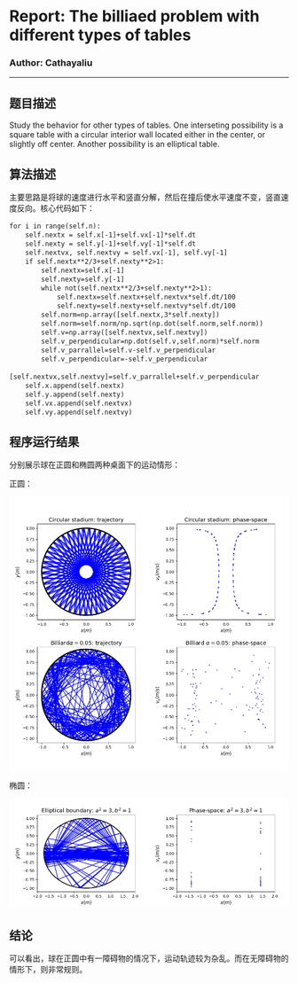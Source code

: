 # Report: The billiaed problem with different types of tables

### Author: Cathayaliu
***
## 题目描述
Study the behavior for other types of tables. One interseting possibility is a square table with a circular interior wall located either in the 
center, or slightly off center. Another possibility is an elliptical table.

## 算法描述

主要思路是将球的速度进行水平和竖直分解，然后在撞后使水平速度不变，竖直速度反向。核心代码如下：

```
for i in range(self.n):
    self.nextx = self.x[-1]+self.vx[-1]*self.dt
    self.nexty = self.y[-1]+self.vy[-1]*self.dt
    self.nextvx, self.nextvy = self.vx[-1], self.vy[-1]
    if self.nextx**2/3+self.nexty**2>1:
        self.nextx=self.x[-1]
        self.nexty=self.y[-1]
        while not(self.nextx**2/3+self.nexty**2>1):
            self.nextx=self.nextx+self.nextvx*self.dt/100
            self.nexty=self.nexty+self.nextvy*self.dt/100
        self.norm=np.array([self.nextx,3*self.nexty])
        self.norm=self.norm/np.sqrt(np.dot(self.norm,self.norm))
        self.v=np.array([self.nextvx,self.nextvy])
        self.v_perpendicular=np.dot(self.v,self.norm)*self.norm
        self.v_parrallel=self.v-self.v_perpendicular
        self.v_perpendicular=-self.v_perpendicular
        [self.nextvx,self.nextvy]=self.v_parrallel+self.v_perpendicular
    self.x.append(self.nextx)
    self.y.append(self.nexty)
    self.vx.append(self.nextvx)
    self.vy.append(self.nextvy)
```

## 程序运行结果

分别展示球在正圆和椭圆两种桌面下的运动情形：

正圆：

![](https://github.com/Cathayaliu/computationalphysics_N2015301020026/blob/master/7th%20homework/Figure_1-1.png)

椭圆：

![](https://github.com/Cathayaliu/computationalphysics_N2015301020026/blob/master/7th%20homework/Figure_1-2.png)

## 结论
可以看出，球在正圆中有一障碍物的情况下，运动轨迹较为杂乱。而在无障碍物的情形下，则非常规则。
